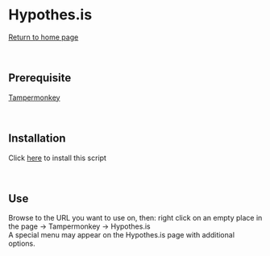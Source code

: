 Hypothes.is
===========
[Return to home page](/README.md)

<br>

Prerequisite
--------------------

[Tampermonkey](https://www.tampermonkey.net/)

<br>

Installation
------------

Click [here](https://raw.githubusercontent.com/kaerez/jsmonkey-pub/main/Hypothes.is/hypothesis.user.js) to install this script

<br>

Use
---

Browse to the URL you want to use on, then: right click on an empty place in the page -> Tampermonkey -> Hypothes.is<br>
A special menu may appear on the Hypothes.is page with additional options.
